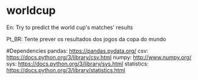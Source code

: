 # worldcup
En: Try to predict the world cup's matches' results

Pt_BR: Tente prever os resultados dos jogos da copa do mundo


#Dependencies
pandas: https://pandas.pydata.org/
csv: https://docs.python.org/3/library/csv.html
numpy: http://www.numpy.org/
sys: https://docs.python.org/3/library/sys.html
statistics: https://docs.python.org/3/library/statistics.html
